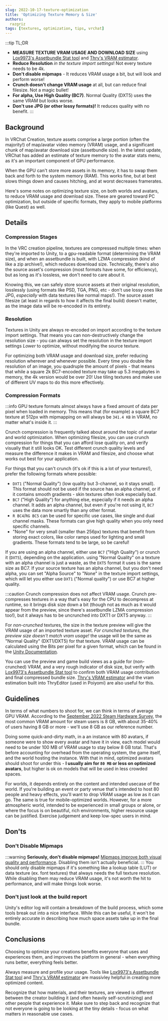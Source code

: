```yaml
---
slug: 2022-10-17-texture-optimization
title: 'Optimizing Texture Memory & Size'
authors:
  razgriz
tags: [textures, optimization, tips, vrchat]
---
```


:::tip TL;DR
- **MEASURE TEXTURE VRAM USAGE AND DOWNLOAD SIZE** using [Lox9973's Assetbundle Stat tool](https://vsk.lox9973.com/abstat/) and [Thry's VRAM estimator](https://github.com/Thryrallo/VRCAvatarTools/).
- **Reduce Resolution** *in the texture import settings*! Not every texture needs to be 4k.
- **Don't disable mipmaps** - It reduces VRAM usage a bit, but will look and perform worse!
- **Crunch doesn't change VRAM usage** at all, but can reduce final filesize. Not a magic bullet!
- **For alpha, Use High Quality (BC7)**. Normal Quality (DXT5) uses the same VRAM but looks worse.
- **Don't use JPG (or other lossy formats)!** It reduces quality with no benefit.
:::

## Background

In VRChat Creation, texture assets comprise a large portion (often the majority!) of map/avatar video memory (VRAM) usage, and a significant chunk of map/avatar download size (assetbundle size). In the latest update, VRChat has added an estimate of texture memory to the avatar stats menu, as it's an important component of GPU performance. 

When the GPU can't store more assets in its memory, it has to swap them back and forth to the system memory (RAM). This works fine, but at best slows things down and causes hitching, and at worst decreases framerates.

Here's some notes on optimizing texture size, on both worlds and avatars, to reduce VRAM usage and download size. These are geared toward PC optimization, but outside of specific formats, they apply to mobile platforms (like Quest) as well.

## Details

### Compression Stages

In the VRC creation pipeline, textures are compressed multiple times: when they're imported to Unity, to a gpu-readable format (determining the VRAM size), and when an assetbundle is built, with LZMA compression (kind of like a zip archive!), which reduces download size. Technically, there's also the source asset's compression (most formats have some, for efficiency), but as long as it's lossless, we don't need to care about it.

Knowing this, we can safely store source assets at their original resolution, losslessly (using formats like PSD, TGA, PNG, etc - don't use lossy ones like JPG, *especially* with data textures like normal maps!). The source asset filesize (at least in regards to how it affects the final build) doesn't matter, as the image data will be re-encoded in its entirety. 

### Resolution

Textures in Unity are always re-encoded on import according to the texture import settings. That means you can non-destructively change the resolution size - you can always set the resolution in the texture import settings *Lower* to optimize, without modifying the source texture.

For optimizing both VRAM usage and download size, prefer reducing resolution wherever and whenever possible. Every time you double the resolution of an image, you quadruple the amount of pixels - that means that while a square 2k BC7-encoded texture may take up 5.3 megabytes in memory, the 4k version would be over 20! Use tiling textures and make use of different UV maps to do this more effectively.

### Compression Formats

:::info
GPU texture formats almost always have a fixed amount of data per pixel when loaded in memory. This means that (for example) a square BC7 texture at 512px with mipmapping on will always be `341.4 KB` in VRAM, no matter what's inside it.
:::

Crunch compression is frequently talked about around the topic of avatar and world optimization. When optimizing filesize, you can use crunch compression for things that you can afford lose quality on, and verify visually that it still looks OK. Test different crunch quality levels and measure the difference it makes in VRAM and filesize, and choose what works out best for your application.

For things that you can't crunch (it's ok if this is a lot of your textures!), prefer the following formats where possible:
- `DXT1` ("Normal Quality") (low quality but 3-channel, so it stays small). This format should not be used if the source has an alpha channel, or if it contains smooth gradients - skin textures often look especially bad.
- `BC7` ("High Quality") for anything else, especially if it needs an alpha channel. It adds an alpha channel, but even if you're not using it, `BC7` uses the data more smartly than any other format.
- `R BC4`/`RG BC5` can be used for specific use cases, like single and dual channel masks. These formats can give high quality when you only need specific channels.
- "None" for very small (smaller than 256px) textures that benefit from storing exact colors, like color ramps used for lighting and small gradients. These formats tend to be large, so be careful!

If you are using an alpha channel, either use `BC7` ("High Quality") or crunch it (`DXT5`), depending on the application. using "Normal Quality" on a texture with an alpha channel is just a waste, as the `DXT5` format it uses is the same size as BC7. If your source texture has an alpha channel, but you don't need alpha, you can set "Alpha Source" to "None" in the texture import settings, which will let you either use `DXT1` ("Normal quality") or use BC7 at higher quality.

:::caution Crunch compression does not affect VRAM usage.
Crunch pre-compresses textures in a way that's easy for the CPU to decompress at runtime, so it brings disk size down a bit (though not as much as it would appear from the preview, since there's assetbundle LZMA compression too!), but it always has to be uncrunched into DXT1 or DXT5 anyway.
:::

For *non-crunched* textures, the size in the texture preview will give the VRAM usage of an imported texture asset. *For crunched textures, the preview size doesn't match vram usage!* the usage will be the same as "Normal Quality" (DXT1/DXT5) for that texture. VRAM usage can be calculated using the Bits per pixel for a given format, which can be found in the [Unity Documentation](https://docs.unity3d.com/Manual/class-TextureImporterOverride.html#texture-compression-by-quality).

You can use the preview and game build views as a guide for (non-crunched) VRAM, and a very rough indicator of disk size, but verify with [Lox9973's Assetbundle Stat tool](https://vsk.lox9973.com/abstat/) to confirm both VRAM usage contribution and final compressed bundle size. [Thry's VRAM estimator](https://github.com/Thryrallo/VRCAvatarTools/) and the vram estimation built into ThryEditor (used in Poiyomi) are also useful for this.

## Guidelines

In terms of what numbers to shoot for, we can think in terms of average GPU VRAM. According to the [September 2022 Steam Hardware Survey](https://store.steampowered.com/hwsurvey/Steam-Hardware-Software-Survey-Welcome-to-Steam), the most common VRAM amount for steam users is 8 GB, with about 35-40% of users having 8 GB or more - we'll use 8 GB as our reference number.

Doing some quick-and-dirty math, in a an instance with 80 avatars, if someone were to show every avatar and have it in view, each model would need to be under 100 MB of VRAM usage to stay below 8 GB total. That's before accounting for overhead from the operating system, the game itself, and the world hosting the instance. With that in mind, optimized avatars should shoot for under this - **I usually aim for `80 MB` or less on optimized avatars**, but higher is ok on models that will be used in less crowded spaces.

For worlds, it depends entirely on the content and intended usecase of the world. If you're building an event or party venue that's intended to host 80 people and heavy effects, you'll want to drop VRAM usage as low as it can go. The same is true for mobile-optimized worlds. However, for a more atmospheric world, intended to be experienced in small groups or alone, or where the focus is on beautiful, rich environments, higher resource usage can be justified. Exercise judgement and keep low-spec users in mind.

## Don'ts

### Don't Disable Mipmaps
:::warning **Seriously, don't disable mipmaps!**
[Mipmaps improve both visual quality and performance](https://blog.imaginationtech.com/why-you-really-should-be-using-mipmapping-in-your-graphics-applications/). Disabling them isn't actually beneficial.
:::
You should only disable mipmaps if it's something like a lookup table (LUT) or data texture (ex. font textures) that always needs the full texture resolution. While disabling them may reduce VRAM usage, it's not worth the hit to performance, and will make things look worse.

### Don't just look at the build report

Unity's editor log will contain a breakdown of the build process, which some tools break out into a nice interface. While this can be useful, it won't be entirely accurate in describing how much space assets take up in the final bundle.

## Conclusions

Choosing to optimize your creations benefits everyone that uses and experiences them, and improves the platform in general - when everything runs better, everything feels better.

Always measure and profile your usage. Tools like [Lox9973's Assetbundle Stat tool](https://vsk.lox9973.com/abstat/) and [Thry's VRAM estimator](https://github.com/Thryrallo/VRCAvatarTools/) are massivley helpful in creating more optimized content.

Recognize that how materials, and their textures, are viewed is different between the creator building it (and often heavily self-scrutinizing) and other people that experience it. Make sure to step back and recognize that not everyone is going to be looking at the tiny details - focus on what matters in reasonable use cases.
